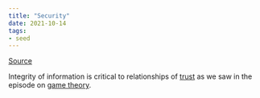 ```yaml
---
title: "Security"
date: 2021-10-14
tags:
- seed
---
```


[Source](https://kernel.community/en/learn/module-1/playdough-protocols)

Integrity of information is critical to relationships of [trust](thoughts/trust.md) as we saw in the episode on [game theory](thoughts/game%20theory.md).

